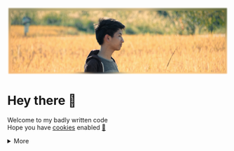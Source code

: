 [![Cover Banner](cover.png)](https://featherbear.cc)

# Hey there 👋

Welcome to my badly written code  
Hope you have [cookies](https://youtu.be/yX8yrOAjfKM?t=85) enabled [🍪](https://youtu.be/yX8yrOAjfKM?t=85)

<details>
<summary>More</summary>

[🌏](https://featherbear.cc/) [Website](https://featherbear.cc/)  
[🧑](https://featherbear.cc/about) [About Me](https://featherbear.cc/about)  
[📑](https://featherbear.cc/blog/) [Ramblings](https://featherbear.cc/blog/)  

---
  
<s>During the day I pretend to understand what CVE's are talking about.  
In my other life I write software and tinker with hardware related to audio / visual and networks.  </s>  

> **Here, <u>[click](https://featherbear.cc/about)</u>. 👈**
</details>

<!-- weee -->
